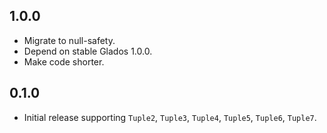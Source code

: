 ## 1.0.0

* Migrate to null-safety.
* Depend on stable Glados 1.0.0.
* Make code shorter.

## 0.1.0

* Initial release supporting `Tuple2`, `Tuple3`, `Tuple4`, `Tuple5`, `Tuple6`, `Tuple7`.
